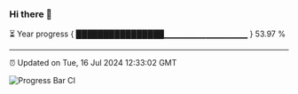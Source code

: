 ### Hi there 👋

⏳ Year progress { ████████████████▁▁▁▁▁▁▁▁▁▁▁▁▁▁ } 53.97 %

---

⏰ Updated on Tue, 16 Jul 2024 12:33:02 GMT

![Progress Bar CI](https://github.com/liununu/liununu/workflows/Progress%20Bar%20CI/badge.svg)
